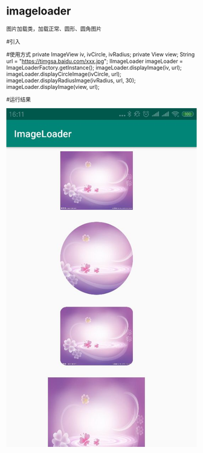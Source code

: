 # imageloader
图片加载类，加载正常、圆形、圆角图片

#引入

#使用方式
private ImageView iv, ivCircle, ivRadius;
private View view;
String url = "https://timgsa.baidu.com/xxx.jpg";
IImageLoader imageLoader = ImageLoaderFactory.getInstance();
imageLoader.displayImage(iv, url);
imageLoader.displayCircleImage(ivCircle, url);
imageLoader.displayRadiusImage(ivRadius, url, 30);
imageLoader.displayImage(view, url);

#运行结果

<img src="screenshot/image.jpg" width="720px"/>